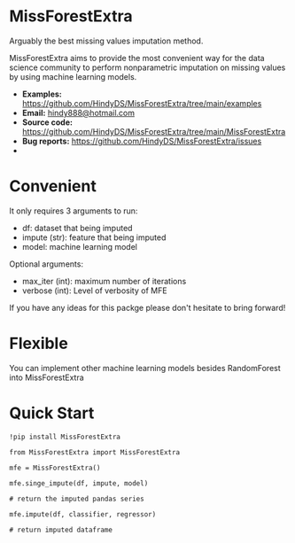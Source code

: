 # MissForestExtra
Arguably the best missing values imputation method.

MissForestExtra aims to provide the most convenient way for the data science community to perform nonparametric imputation on missing values by using machine learning models.

- **Examples:** https://github.com/HindyDS/MissForestExtra/tree/main/examples
- **Email:** hindy888@hotmail.com
- **Source code:** https://github.com/HindyDS/MissForestExtra/tree/main/MissForestExtra 
- **Bug reports:** https://github.com/HindyDS/MissForestExtra/issues
- 
# Convenient
It only requires 3 arguments to run:

- df: dataset that being imputed
- impute (str): feature that being imputed
- model: machine learning model

Optional arguments:
- max_iter (int): maximum number of iterations
- verbose (int): Level of verbosity of MFE

If you have any ideas for this packge please don't hesitate to bring forward!

# Flexible
You can implement other machine learning models besides RandomForest into MissForestExtra

# Quick Start
    !pip install MissForestExtra
    
    from MissForestExtra import MissForestExtra

    mfe = MissForestExtra()

    mfe.singe_impute(df, impute, model)

    # return the imputed pandas series
    
    mfe.impute(df, classifier, regressor)
    
    # return imputed dataframe

